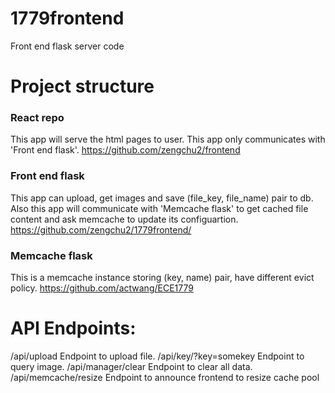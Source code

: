 # 1779frontend
Front end flask server code

# Project structure

### React repo
This app will serve the html pages to user. This app only communicates with 'Front end flask'.
https://github.com/zengchu2/frontend

### Front end flask
This app can upload, get images and save (file_key, file_name) pair to db.
Also this app will communicate with 'Memcache flask' to get cached file content and ask memcache to update its configuartion.
https://github.com/zengchu2/1779frontend/

### Memcache flask 
This is a memcache instance storing (key, name) pair, have different evict policy.
https://github.com/actwang/ECE1779

# API Endpoints:
/api/upload
  Endpoint to upload file.
/api/key/?key=somekey
  Endpoint to query image.
/api/manager/clear
  Endpoint to clear all data.
/api/memcache/resize
  Endpoint to announce frontend to resize cache pool
